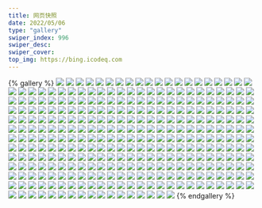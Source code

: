 ```yaml
---
title: 网页快照
date: 2022/05/06 
type: "gallery" 
swiper_index: 996
swiper_desc: 
swiper_cover: 
top_img: https://bing.icodeq.com 
---
```


{% gallery %}
![](https://alist.learnonly.xyz/d/!网页快照/img.pighog.repl.co/2023-01-02_02-04-07.png)
![](https://alist.learnonly.xyz/d/!网页快照/img.pighog.repl.co/2023-01-03_06-55-59.png)
![](https://alist.learnonly.xyz/d/!网页快照/img.pighog.repl.co/2023-01-03_15-56-12.png)
![](https://alist.learnonly.xyz/d/!网页快照/img.pighog.repl.co/2023-01-01_15-55-56.png)
![](https://alist.learnonly.xyz/d/!网页快照/img.pighog.repl.co/2023-01-01_13-04-15.png)
![](https://alist.learnonly.xyz/d/!网页快照/img.pighog.repl.co/2023-01-02_13-09-13.png)
![](https://alist.learnonly.xyz/d/!网页快照/img.pighog.repl.co/2023-01-03_02-03-20.png)
![](https://alist.learnonly.xyz/d/!网页快照/img.pighog.repl.co/2023-01-01_03-56-06.png)
![](https://alist.learnonly.xyz/d/!网页快照/img.pighog.repl.co/2023-01-02_21-56-02.png)
![](https://alist.learnonly.xyz/d/!网页快照/img.pighog.repl.co/2023-01-01_06-56-07.png)
![](https://alist.learnonly.xyz/d/!网页快照/img.pighog.repl.co/2023-01-03_03-56-05.png)
![](https://alist.learnonly.xyz/d/!网页快照/img.pighog.repl.co/2023-01-01_18-56-05.png)
![](https://alist.learnonly.xyz/d/!网页快照/img.pighog.repl.co/2023-01-02_06-56-17.png)
![](https://alist.learnonly.xyz/d/!网页快照/img.pighog.repl.co/2023-01-01_02-19-46.png)
![](https://alist.learnonly.xyz/d/!网页快照/img.pighog.repl.co/2023-01-01_09-56-12.png)
![](https://alist.learnonly.xyz/d/!网页快照/img.pighog.repl.co/2023-01-01_21-56-11.png)
![](https://alist.learnonly.xyz/d/!网页快照/img.pighog.repl.co/2023-01-02_09-56-04.png)
![](https://alist.learnonly.xyz/d/!网页快照/img.pighog.repl.co/2023-01-02_18-55-55.png)
![](https://alist.learnonly.xyz/d/!网页快照/img.pighog.repl.co/2023-01-03_21-56-05.png)
![](https://alist.learnonly.xyz/d/!网页快照/img.pighog.repl.co/2023-01-03_18-56-34.png)
![](https://alist.learnonly.xyz/d/!网页快照/img.pighog.repl.co/2023-01-02_03-55-56.png)
![](https://alist.learnonly.xyz/d/!网页快照/img.pighog.repl.co/2023-01-03_13-10-56.png)
![](https://alist.learnonly.xyz/d/!网页快照/img.pighog.repl.co/2023-01-02_15-56-16.png)
![](https://alist.learnonly.xyz/d/!网页快照/img.pighog.repl.co/2023-01-03_09-56-19.png)
![](https://alist.learnonly.xyz/d/!网页快照/alist.learnonly.xyz/2023-01-01_02-19-10.png)
![](https://alist.learnonly.xyz/d/!网页快照/alist.learnonly.xyz/2023-01-02_21-55-27.png)
![](https://alist.learnonly.xyz/d/!网页快照/alist.learnonly.xyz/2023-01-02_09-55-23.png)
![](https://alist.learnonly.xyz/d/!网页快照/alist.learnonly.xyz/2023-01-03_09-55-41.png)
![](https://alist.learnonly.xyz/d/!网页快照/alist.learnonly.xyz/2023-01-02_13-08-35.png)
![](https://alist.learnonly.xyz/d/!网页快照/alist.learnonly.xyz/2023-01-02_02-03-32.png)
![](https://alist.learnonly.xyz/d/!网页快照/alist.learnonly.xyz/2023-01-03_18-55-57.png)
![](https://alist.learnonly.xyz/d/!网页快照/alist.learnonly.xyz/2023-01-01_09-55-28.png)
![](https://alist.learnonly.xyz/d/!网页快照/alist.learnonly.xyz/2023-01-02_03-55-19.png)
![](https://alist.learnonly.xyz/d/!网页快照/alist.learnonly.xyz/2023-01-03_21-55-31.png)
![](https://alist.learnonly.xyz/d/!网页快照/alist.learnonly.xyz/2023-01-03_15-55-32.png)
![](https://alist.learnonly.xyz/d/!网页快照/alist.learnonly.xyz/2023-01-01_03-55-30.png)
![](https://alist.learnonly.xyz/d/!网页快照/alist.learnonly.xyz/2023-01-01_21-55-36.png)
![](https://alist.learnonly.xyz/d/!网页快照/alist.learnonly.xyz/2023-01-03_02-02-46.png)
![](https://alist.learnonly.xyz/d/!网页快照/alist.learnonly.xyz/2023-01-01_15-55-21.png)
![](https://alist.learnonly.xyz/d/!网页快照/alist.learnonly.xyz/2023-01-03_06-55-25.png)
![](https://alist.learnonly.xyz/d/!网页快照/alist.learnonly.xyz/2023-01-03_03-55-30.png)
![](https://alist.learnonly.xyz/d/!网页快照/alist.learnonly.xyz/2023-01-02_15-55-40.png)
![](https://alist.learnonly.xyz/d/!网页快照/alist.learnonly.xyz/2023-01-02_06-55-34.png)
![](https://alist.learnonly.xyz/d/!网页快照/alist.learnonly.xyz/2023-01-02_18-55-21.png)
![](https://alist.learnonly.xyz/d/!网页快照/alist.learnonly.xyz/2023-01-03_13-10-20.png)
![](https://alist.learnonly.xyz/d/!网页快照/alist.learnonly.xyz/2023-01-01_18-55-31.png)
![](https://alist.learnonly.xyz/d/!网页快照/alist.learnonly.xyz/2023-01-01_13-03-41.png)
![](https://alist.learnonly.xyz/d/!网页快照/alist.learnonly.xyz/2023-01-01_06-55-31.png)
![](https://alist.learnonly.xyz/d/!网页快照/blog.learnonly.xyz/2023-01-03_18-56-16.png)
![](https://alist.learnonly.xyz/d/!网页快照/blog.learnonly.xyz/2023-01-01_03-55-49.png)
![](https://alist.learnonly.xyz/d/!网页快照/blog.learnonly.xyz/2023-01-01_18-55-48.png)
![](https://alist.learnonly.xyz/d/!网页快照/blog.learnonly.xyz/2023-01-02_03-55-37.png)
![](https://alist.learnonly.xyz/d/!网页快照/blog.learnonly.xyz/2023-01-03_06-55-41.png)
![](https://alist.learnonly.xyz/d/!网页快照/blog.learnonly.xyz/2023-01-02_15-55-58.png)
![](https://alist.learnonly.xyz/d/!网页快照/blog.learnonly.xyz/2023-01-03_03-55-48.png)
![](https://alist.learnonly.xyz/d/!网页快照/blog.learnonly.xyz/2023-01-01_15-55-37.png)
![](https://alist.learnonly.xyz/d/!网页快照/blog.learnonly.xyz/2023-01-03_15-55-49.png)
![](https://alist.learnonly.xyz/d/!网页快照/blog.learnonly.xyz/2023-01-01_02-19-28.png)
![](https://alist.learnonly.xyz/d/!网页快照/blog.learnonly.xyz/2023-01-03_13-10-38.png)
![](https://alist.learnonly.xyz/d/!网页快照/blog.learnonly.xyz/2023-01-01_06-55-48.png)
![](https://alist.learnonly.xyz/d/!网页快照/blog.learnonly.xyz/2023-01-02_13-08-53.png)
![](https://alist.learnonly.xyz/d/!网页快照/blog.learnonly.xyz/2023-01-03_09-55-58.png)
![](https://alist.learnonly.xyz/d/!网页快照/blog.learnonly.xyz/2023-01-03_02-03-03.png)
![](https://alist.learnonly.xyz/d/!网页快照/blog.learnonly.xyz/2023-01-02_06-55-55.png)
![](https://alist.learnonly.xyz/d/!网页快照/blog.learnonly.xyz/2023-01-01_13-03-57.png)
![](https://alist.learnonly.xyz/d/!网页快照/blog.learnonly.xyz/2023-01-01_21-55-53.png)
![](https://alist.learnonly.xyz/d/!网页快照/blog.learnonly.xyz/2023-01-02_18-55-37.png)
![](https://alist.learnonly.xyz/d/!网页快照/blog.learnonly.xyz/2023-01-02_02-03-49.png)
![](https://alist.learnonly.xyz/d/!网页快照/blog.learnonly.xyz/2023-01-01_09-55-54.png)
![](https://alist.learnonly.xyz/d/!网页快照/blog.learnonly.xyz/2023-01-03_21-55-48.png)
![](https://alist.learnonly.xyz/d/!网页快照/blog.learnonly.xyz/2023-01-02_09-55-46.png)
![](https://alist.learnonly.xyz/d/!网页快照/blog.learnonly.xyz/2023-01-02_21-55-43.png)
![](https://alist.learnonly.xyz/d/!网页快照/news.pigp.repl.co/2023-01-01_21-56-55.png)
![](https://alist.learnonly.xyz/d/!网页快照/news.pigp.repl.co/2023-01-01_03-56-44.png)
![](https://alist.learnonly.xyz/d/!网页快照/news.pigp.repl.co/2023-01-02_03-56-46.png)
![](https://alist.learnonly.xyz/d/!网页快照/news.pigp.repl.co/2023-01-03_18-57-21.png)
![](https://alist.learnonly.xyz/d/!网页快照/news.pigp.repl.co/2023-01-03_02-04-02.png)
![](https://alist.learnonly.xyz/d/!网页快照/news.pigp.repl.co/2023-01-02_09-56-55.png)
![](https://alist.learnonly.xyz/d/!网页快照/news.pigp.repl.co/2023-01-02_06-57-15.png)
![](https://alist.learnonly.xyz/d/!网页快照/news.pigp.repl.co/2023-01-02_15-57-38.png)
![](https://alist.learnonly.xyz/d/!网页快照/news.pigp.repl.co/2023-01-03_15-57-39.png)
![](https://alist.learnonly.xyz/d/!网页快照/news.pigp.repl.co/2023-01-02_18-56-32.png)
![](https://alist.learnonly.xyz/d/!网页快照/news.pigp.repl.co/2023-01-03_09-57-19.png)
![](https://alist.learnonly.xyz/d/!网页快照/news.pigp.repl.co/2023-01-02_13-09-54.png)
![](https://alist.learnonly.xyz/d/!网页快照/news.pigp.repl.co/2023-01-02_02-04-59.png)
![](https://alist.learnonly.xyz/d/!网页快照/news.pigp.repl.co/2023-01-01_15-56-38.png)
![](https://alist.learnonly.xyz/d/!网页快照/news.pigp.repl.co/2023-01-02_21-56-49.png)
![](https://alist.learnonly.xyz/d/!网页快照/news.pigp.repl.co/2023-01-01_06-57-12.png)
![](https://alist.learnonly.xyz/d/!网页快照/news.pigp.repl.co/2023-01-03_03-56-42.png)
![](https://alist.learnonly.xyz/d/!网页快照/news.pigp.repl.co/2023-01-01_09-56-57.png)
![](https://alist.learnonly.xyz/d/!网页快照/news.pigp.repl.co/2023-01-03_21-57-34.png)
![](https://alist.learnonly.xyz/d/!网页快照/news.pigp.repl.co/2023-01-03_06-56-37.png)
![](https://alist.learnonly.xyz/d/!网页快照/news.pigp.repl.co/2023-01-03_13-13-22.png)
![](https://alist.learnonly.xyz/d/!网页快照/news.pigp.repl.co/2023-01-01_13-04-55.png)
![](https://alist.learnonly.xyz/d/!网页快照/news.pigp.repl.co/2023-01-01_02-20-53.png)
![](https://alist.learnonly.xyz/d/!网页快照/news.pigp.repl.co/2023-01-01_18-56-46.png)
![](https://alist.learnonly.xyz/d/!网页快照/todo.learnonly.xyz/2023-01-02_21-58-31.png)
![](https://alist.learnonly.xyz/d/!网页快照/todo.learnonly.xyz/2023-01-02_03-58-38.png)
![](https://alist.learnonly.xyz/d/!网页快照/todo.learnonly.xyz/2023-01-03_15-59-26.png)
![](https://alist.learnonly.xyz/d/!网页快照/todo.learnonly.xyz/2023-01-02_13-11-46.png)
![](https://alist.learnonly.xyz/d/!网页快照/todo.learnonly.xyz/2023-01-01_18-58-21.png)
![](https://alist.learnonly.xyz/d/!网页快照/todo.learnonly.xyz/2023-01-01_03-58-41.png)
![](https://alist.learnonly.xyz/d/!网页快照/todo.learnonly.xyz/2023-01-01_21-58-52.png)
![](https://alist.learnonly.xyz/d/!网页快照/todo.learnonly.xyz/2023-01-03_06-58-33.png)
![](https://alist.learnonly.xyz/d/!网页快照/todo.learnonly.xyz/2023-01-01_02-22-54.png)
![](https://alist.learnonly.xyz/d/!网页快照/todo.learnonly.xyz/2023-01-02_02-06-52.png)
![](https://alist.learnonly.xyz/d/!网页快照/todo.learnonly.xyz/2023-01-01_18-58-28.png)
![](https://alist.learnonly.xyz/d/!网页快照/todo.learnonly.xyz/2023-01-03_03-58-47.png)
![](https://alist.learnonly.xyz/d/!网页快照/todo.learnonly.xyz/2023-01-02_03-58-46.png)
![](https://alist.learnonly.xyz/d/!网页快照/todo.learnonly.xyz/2023-01-01_15-58-35.png)
![](https://alist.learnonly.xyz/d/!网页快照/todo.learnonly.xyz/2023-01-03_21-59-35.png)
![](https://alist.learnonly.xyz/d/!网页快照/todo.learnonly.xyz/2023-01-01_09-58-53.png)
![](https://alist.learnonly.xyz/d/!网页快照/todo.learnonly.xyz/2023-01-02_18-58-15.png)
![](https://alist.learnonly.xyz/d/!网页快照/todo.learnonly.xyz/2023-01-03_02-05-58.png)
![](https://alist.learnonly.xyz/d/!网页快照/todo.learnonly.xyz/2023-01-03_13-15-28.png)
![](https://alist.learnonly.xyz/d/!网页快照/todo.learnonly.xyz/2023-01-02_06-59-17.png)
![](https://alist.learnonly.xyz/d/!网页快照/todo.learnonly.xyz/2023-01-01_15-58-28.png)
![](https://alist.learnonly.xyz/d/!网页快照/todo.learnonly.xyz/2023-01-02_18-58-23.png)
![](https://alist.learnonly.xyz/d/!网页快照/todo.learnonly.xyz/2023-01-02_06-59-09.png)
![](https://alist.learnonly.xyz/d/!网页快照/todo.learnonly.xyz/2023-01-01_06-59-03.png)
![](https://alist.learnonly.xyz/d/!网页快照/todo.learnonly.xyz/2023-01-01_13-07-06.png)
![](https://alist.learnonly.xyz/d/!网页快照/todo.learnonly.xyz/2023-01-02_02-06-44.png)
![](https://alist.learnonly.xyz/d/!网页快照/todo.learnonly.xyz/2023-01-01_21-59-00.png)
![](https://alist.learnonly.xyz/d/!网页快照/todo.learnonly.xyz/2023-01-03_10-00-05.png)
![](https://alist.learnonly.xyz/d/!网页快照/todo.learnonly.xyz/2023-01-03_02-06-06.png)
![](https://alist.learnonly.xyz/d/!网页快照/todo.learnonly.xyz/2023-01-01_03-58-48.png)
![](https://alist.learnonly.xyz/d/!网页快照/todo.learnonly.xyz/2023-01-02_15-59-21.png)
![](https://alist.learnonly.xyz/d/!网页快照/todo.learnonly.xyz/2023-01-03_18-59-23.png)
![](https://alist.learnonly.xyz/d/!网页快照/todo.learnonly.xyz/2023-01-03_06-58-25.png)
![](https://alist.learnonly.xyz/d/!网页快照/todo.learnonly.xyz/2023-01-03_21-59-43.png)
![](https://alist.learnonly.xyz/d/!网页快照/todo.learnonly.xyz/2023-01-03_09-59-58.png)
![](https://alist.learnonly.xyz/d/!网页快照/todo.learnonly.xyz/2023-01-01_06-58-56.png)
![](https://alist.learnonly.xyz/d/!网页快照/todo.learnonly.xyz/2023-01-02_09-59-01.png)
![](https://alist.learnonly.xyz/d/!网页快照/todo.learnonly.xyz/2023-01-02_15-59-13.png)
![](https://alist.learnonly.xyz/d/!网页快照/todo.learnonly.xyz/2023-01-02_09-58-54.png)
![](https://alist.learnonly.xyz/d/!网页快照/todo.learnonly.xyz/2023-01-03_18-59-15.png)
![](https://alist.learnonly.xyz/d/!网页快照/todo.learnonly.xyz/2023-01-01_13-07-13.png)
![](https://alist.learnonly.xyz/d/!网页快照/todo.learnonly.xyz/2023-01-01_09-59-01.png)
![](https://alist.learnonly.xyz/d/!网页快照/todo.learnonly.xyz/2023-01-03_15-59-35.png)
![](https://alist.learnonly.xyz/d/!网页快照/todo.learnonly.xyz/2023-01-02_21-58-39.png)
![](https://alist.learnonly.xyz/d/!网页快照/todo.learnonly.xyz/2023-01-03_03-58-55.png)
![](https://alist.learnonly.xyz/d/!网页快照/todo.learnonly.xyz/2023-01-03_13-15-20.png)
![](https://alist.learnonly.xyz/d/!网页快照/todo.learnonly.xyz/2023-01-02_13-11-38.png)
![](https://alist.learnonly.xyz/d/!网页快照/todo.learnonly.xyz/2023-01-01_02-22-47.png)
![](https://alist.learnonly.xyz/d/!网页快照/docs.learnonly.xyz/2023-01-02_18-58-02.png)
![](https://alist.learnonly.xyz/d/!网页快照/docs.learnonly.xyz/2023-01-03_13-14-57.png)
![](https://alist.learnonly.xyz/d/!网页快照/docs.learnonly.xyz/2023-01-01_15-58-12.png)
![](https://alist.learnonly.xyz/d/!网页快照/docs.learnonly.xyz/2023-01-03_15-59-11.png)
![](https://alist.learnonly.xyz/d/!网页快照/docs.learnonly.xyz/2023-01-01_21-58-38.png)
![](https://alist.learnonly.xyz/d/!网页快照/docs.learnonly.xyz/2023-01-03_03-58-30.png)
![](https://alist.learnonly.xyz/d/!网页快照/docs.learnonly.xyz/2023-01-02_06-58-52.png)
![](https://alist.learnonly.xyz/d/!网页快照/docs.learnonly.xyz/2023-01-01_02-22-33.png)
![](https://alist.learnonly.xyz/d/!网页快照/docs.learnonly.xyz/2023-01-03_21-59-02.png)
![](https://alist.learnonly.xyz/d/!网页快照/docs.learnonly.xyz/2023-01-03_09-59-45.png)
![](https://alist.learnonly.xyz/d/!网页快照/docs.learnonly.xyz/2023-01-03_06-58-07.png)
![](https://alist.learnonly.xyz/d/!网页快照/docs.learnonly.xyz/2023-01-01_03-58-27.png)
![](https://alist.learnonly.xyz/d/!网页快照/docs.learnonly.xyz/2023-01-02_03-58-24.png)
![](https://alist.learnonly.xyz/d/!网页快照/docs.learnonly.xyz/2023-01-03_02-05-41.png)
![](https://alist.learnonly.xyz/d/!网页快照/docs.learnonly.xyz/2023-01-03_18-59-00.png)
![](https://alist.learnonly.xyz/d/!网页快照/docs.learnonly.xyz/2023-01-02_21-58-13.png)
![](https://alist.learnonly.xyz/d/!网页快照/docs.learnonly.xyz/2023-01-02_15-59-00.png)
![](https://alist.learnonly.xyz/d/!网页快照/docs.learnonly.xyz/2023-01-01_18-58-08.png)
![](https://alist.learnonly.xyz/d/!网页快照/docs.learnonly.xyz/2023-01-02_13-11-22.png)
![](https://alist.learnonly.xyz/d/!网页快照/docs.learnonly.xyz/2023-01-02_09-58-39.png)
![](https://alist.learnonly.xyz/d/!网页快照/docs.learnonly.xyz/2023-01-01_09-58-30.png)
![](https://alist.learnonly.xyz/d/!网页快照/docs.learnonly.xyz/2023-01-01_06-58-42.png)
![](https://alist.learnonly.xyz/d/!网页快照/docs.learnonly.xyz/2023-01-02_02-06-30.png)
![](https://alist.learnonly.xyz/d/!网页快照/docs.learnonly.xyz/2023-01-01_13-06-51.png)
![](https://alist.learnonly.xyz/d/!网页快照/read.learnonly.xyz/2023-01-03_18-58-50.png)
![](https://alist.learnonly.xyz/d/!网页快照/read.learnonly.xyz/2023-01-01_02-22-23.png)
![](https://alist.learnonly.xyz/d/!网页快照/read.learnonly.xyz/2023-01-02_03-58-13.png)
![](https://alist.learnonly.xyz/d/!网页快照/read.learnonly.xyz/2023-01-02_06-58-42.png)
![](https://alist.learnonly.xyz/d/!网页快照/read.learnonly.xyz/2023-01-03_06-57-57.png)
![](https://alist.learnonly.xyz/d/!网页快照/read.learnonly.xyz/2023-01-03_02-05-31.png)
![](https://alist.learnonly.xyz/d/!网页快照/read.learnonly.xyz/2023-01-01_21-58-27.png)
![](https://alist.learnonly.xyz/d/!网页快照/read.learnonly.xyz/2023-01-02_09-58-28.png)
![](https://alist.learnonly.xyz/d/!网页快照/read.learnonly.xyz/2023-01-01_18-57-58.png)
![](https://alist.learnonly.xyz/d/!网页快照/read.learnonly.xyz/2023-01-01_15-58-02.png)
![](https://alist.learnonly.xyz/d/!网页快照/read.learnonly.xyz/2023-01-02_02-06-21.png)
![](https://alist.learnonly.xyz/d/!网页快照/read.learnonly.xyz/2023-01-01_03-58-17.png)
![](https://alist.learnonly.xyz/d/!网页快照/read.learnonly.xyz/2023-01-02_18-57-52.png)
![](https://alist.learnonly.xyz/d/!网页快照/read.learnonly.xyz/2023-01-02_15-58-49.png)
![](https://alist.learnonly.xyz/d/!网页快照/read.learnonly.xyz/2023-01-03_15-59-00.png)
![](https://alist.learnonly.xyz/d/!网页快照/read.learnonly.xyz/2023-01-02_21-58-03.png)
![](https://alist.learnonly.xyz/d/!网页快照/read.learnonly.xyz/2023-01-03_03-58-20.png)
![](https://alist.learnonly.xyz/d/!网页快照/read.learnonly.xyz/2023-01-02_13-11-11.png)
![](https://alist.learnonly.xyz/d/!网页快照/read.learnonly.xyz/2023-01-01_13-06-40.png)
![](https://alist.learnonly.xyz/d/!网页快照/read.learnonly.xyz/2023-01-03_09-59-35.png)
![](https://alist.learnonly.xyz/d/!网页快照/read.learnonly.xyz/2023-01-03_21-58-44.png)
![](https://alist.learnonly.xyz/d/!网页快照/read.learnonly.xyz/2023-01-01_09-58-15.png)
![](https://alist.learnonly.xyz/d/!网页快照/read.learnonly.xyz/2023-01-01_06-58-32.png)
![](https://alist.learnonly.xyz/d/!网页快照/read.learnonly.xyz/2023-01-03_13-14-46.png)
![](https://alist.learnonly.xyz/d/!网页快照/time.piged.repl.co/2023-01-03_21-57-48.png)
![](https://alist.learnonly.xyz/d/!网页快照/time.piged.repl.co/2023-01-02_06-57-30.png)
![](https://alist.learnonly.xyz/d/!网页快照/time.piged.repl.co/2023-01-02_21-57-03.png)
![](https://alist.learnonly.xyz/d/!网页快照/time.piged.repl.co/2023-01-01_06-57-27.png)
![](https://alist.learnonly.xyz/d/!网页快照/time.piged.repl.co/2023-01-03_15-57-54.png)
![](https://alist.learnonly.xyz/d/!网页快照/time.piged.repl.co/2023-01-01_02-21-08.png)
![](https://alist.learnonly.xyz/d/!网页快照/time.piged.repl.co/2023-01-03_18-57-35.png)
![](https://alist.learnonly.xyz/d/!网页快照/time.piged.repl.co/2023-01-02_09-57-10.png)
![](https://alist.learnonly.xyz/d/!网页快照/time.piged.repl.co/2023-01-02_15-57-52.png)
![](https://alist.learnonly.xyz/d/!网页快照/time.piged.repl.co/2023-01-02_18-56-47.png)
![](https://alist.learnonly.xyz/d/!网页快照/time.piged.repl.co/2023-01-03_09-57-34.png)
![](https://alist.learnonly.xyz/d/!网页快照/time.piged.repl.co/2023-01-03_02-04-17.png)
![](https://alist.learnonly.xyz/d/!网页快照/time.piged.repl.co/2023-01-01_15-56-53.png)
![](https://alist.learnonly.xyz/d/!网页快照/time.piged.repl.co/2023-01-03_03-57-13.png)
![](https://alist.learnonly.xyz/d/!网页快照/time.piged.repl.co/2023-01-01_21-57-11.png)
![](https://alist.learnonly.xyz/d/!网页快照/time.piged.repl.co/2023-01-01_03-56-59.png)
![](https://alist.learnonly.xyz/d/!网页快照/time.piged.repl.co/2023-01-03_13-13-38.png)
![](https://alist.learnonly.xyz/d/!网页快照/time.piged.repl.co/2023-01-01_13-05-26.png)
![](https://alist.learnonly.xyz/d/!网页快照/time.piged.repl.co/2023-01-01_09-57-11.png)
![](https://alist.learnonly.xyz/d/!网页快照/time.piged.repl.co/2023-01-02_02-05-14.png)
![](https://alist.learnonly.xyz/d/!网页快照/time.piged.repl.co/2023-01-01_18-57-01.png)
![](https://alist.learnonly.xyz/d/!网页快照/time.piged.repl.co/2023-01-02_13-10-09.png)
![](https://alist.learnonly.xyz/d/!网页快照/time.piged.repl.co/2023-01-03_06-56-52.png)
![](https://alist.learnonly.xyz/d/!网页快照/time.piged.repl.co/2023-01-02_03-57-02.png)
![](https://alist.learnonly.xyz/d/!网页快照/pighog.vercel.app/2023-01-02_03-55-46.png)
![](https://alist.learnonly.xyz/d/!网页快照/pighog.vercel.app/2023-01-02_21-55-53.png)
![](https://alist.learnonly.xyz/d/!网页快照/pighog.vercel.app/2023-01-03_06-55-49.png)
![](https://alist.learnonly.xyz/d/!网页快照/pighog.vercel.app/2023-01-02_09-55-54.png)
![](https://alist.learnonly.xyz/d/!网页快照/pighog.vercel.app/2023-01-01_18-55-56.png)
![](https://alist.learnonly.xyz/d/!网页快照/pighog.vercel.app/2023-01-03_03-55-56.png)
![](https://alist.learnonly.xyz/d/!网页快照/pighog.vercel.app/2023-01-01_09-56-02.png)
![](https://alist.learnonly.xyz/d/!网页快照/pighog.vercel.app/2023-01-01_06-55-56.png)
![](https://alist.learnonly.xyz/d/!网页快照/pighog.vercel.app/2023-01-02_18-55-46.png)
![](https://alist.learnonly.xyz/d/!网页快照/pighog.vercel.app/2023-01-02_02-03-57.png)
![](https://alist.learnonly.xyz/d/!网页快照/pighog.vercel.app/2023-01-01_21-56-01.png)
![](https://alist.learnonly.xyz/d/!网页快照/pighog.vercel.app/2023-01-03_15-56-02.png)
![](https://alist.learnonly.xyz/d/!网页快照/pighog.vercel.app/2023-01-02_15-56-06.png)
![](https://alist.learnonly.xyz/d/!网页快照/pighog.vercel.app/2023-01-03_21-55-56.png)
![](https://alist.learnonly.xyz/d/!网页快照/pighog.vercel.app/2023-01-02_06-56-07.png)
![](https://alist.learnonly.xyz/d/!网页快照/pighog.vercel.app/2023-01-01_13-04-05.png)
![](https://alist.learnonly.xyz/d/!网页快照/pighog.vercel.app/2023-01-01_03-55-57.png)
![](https://alist.learnonly.xyz/d/!网页快照/pighog.vercel.app/2023-01-01_02-19-36.png)
![](https://alist.learnonly.xyz/d/!网页快照/pighog.vercel.app/2023-01-03_18-56-24.png)
![](https://alist.learnonly.xyz/d/!网页快照/pighog.vercel.app/2023-01-02_13-09-01.png)
![](https://alist.learnonly.xyz/d/!网页快照/pighog.vercel.app/2023-01-03_09-56-10.png)
![](https://alist.learnonly.xyz/d/!网页快照/pighog.vercel.app/2023-01-03_13-10-47.png)
![](https://alist.learnonly.xyz/d/!网页快照/pighog.vercel.app/2023-01-03_02-03-11.png)
![](https://alist.learnonly.xyz/d/!网页快照/pighog.vercel.app/2023-01-01_15-55-45.png)
![](https://alist.learnonly.xyz/d/!网页快照/space.bilibili.com/2023-01-01_13-03-50.png)
![](https://alist.learnonly.xyz/d/!网页快照/space.bilibili.com/2023-01-03_18-56-07.png)
![](https://alist.learnonly.xyz/d/!网页快照/space.bilibili.com/2023-01-03_02-02-56.png)
![](https://alist.learnonly.xyz/d/!网页快照/space.bilibili.com/2023-01-01_21-55-46.png)
![](https://alist.learnonly.xyz/d/!网页快照/space.bilibili.com/2023-01-02_18-55-30.png)
![](https://alist.learnonly.xyz/d/!网页快照/space.bilibili.com/2023-01-03_21-55-40.png)
![](https://alist.learnonly.xyz/d/!网页快照/space.bilibili.com/2023-01-03_15-55-42.png)
![](https://alist.learnonly.xyz/d/!网页快照/space.bilibili.com/2023-01-01_18-55-40.png)
![](https://alist.learnonly.xyz/d/!网页快照/space.bilibili.com/2023-01-03_03-55-39.png)
![](https://alist.learnonly.xyz/d/!网页快照/space.bilibili.com/2023-01-01_02-19-19.png)
![](https://alist.learnonly.xyz/d/!网页快照/space.bilibili.com/2023-01-02_06-55-43.png)
![](https://alist.learnonly.xyz/d/!网页快照/space.bilibili.com/2023-01-02_02-03-42.png)
![](https://alist.learnonly.xyz/d/!网页快照/space.bilibili.com/2023-01-03_06-55-34.png)
![](https://alist.learnonly.xyz/d/!网页快照/space.bilibili.com/2023-01-01_06-55-40.png)
![](https://alist.learnonly.xyz/d/!网页快照/space.bilibili.com/2023-01-03_09-55-51.png)
![](https://alist.learnonly.xyz/d/!网页快照/space.bilibili.com/2023-01-02_13-08-44.png)
![](https://alist.learnonly.xyz/d/!网页快照/space.bilibili.com/2023-01-01_09-55-37.png)
![](https://alist.learnonly.xyz/d/!网页快照/space.bilibili.com/2023-01-01_03-55-41.png)
![](https://alist.learnonly.xyz/d/!网页快照/space.bilibili.com/2023-01-02_21-55-36.png)
![](https://alist.learnonly.xyz/d/!网页快照/space.bilibili.com/2023-01-03_13-10-30.png)
![](https://alist.learnonly.xyz/d/!网页快照/space.bilibili.com/2023-01-02_09-55-32.png)
![](https://alist.learnonly.xyz/d/!网页快照/space.bilibili.com/2023-01-01_15-55-30.png)
![](https://alist.learnonly.xyz/d/!网页快照/space.bilibili.com/2023-01-02_15-55-50.png)
![](https://alist.learnonly.xyz/d/!网页快照/space.bilibili.com/2023-01-02_03-55-29.png)
![](https://alist.learnonly.xyz/d/!网页快照/vercel.pighog.repl.co/2023-01-02_02-04-14.png)
![](https://alist.learnonly.xyz/d/!网页快照/vercel.pighog.repl.co/2023-01-01_02-19-53.png)
![](https://alist.learnonly.xyz/d/!网页快照/vercel.pighog.repl.co/2023-01-01_18-56-12.png)
![](https://alist.learnonly.xyz/d/!网页快照/vercel.pighog.repl.co/2023-01-02_18-56-02.png)
![](https://alist.learnonly.xyz/d/!网页快照/vercel.pighog.repl.co/2023-01-01_13-04-22.png)
![](https://alist.learnonly.xyz/d/!网页快照/vercel.pighog.repl.co/2023-01-03_18-56-41.png)
![](https://alist.learnonly.xyz/d/!网页快照/vercel.pighog.repl.co/2023-01-01_06-56-13.png)
![](https://alist.learnonly.xyz/d/!网页快照/vercel.pighog.repl.co/2023-01-03_03-56-12.png)
![](https://alist.learnonly.xyz/d/!网页快照/vercel.pighog.repl.co/2023-01-01_21-56-18.png)
![](https://alist.learnonly.xyz/d/!网页快照/vercel.pighog.repl.co/2023-01-01_15-56-03.png)
![](https://alist.learnonly.xyz/d/!网页快照/vercel.pighog.repl.co/2023-01-02_09-56-11.png)
![](https://alist.learnonly.xyz/d/!网页快照/vercel.pighog.repl.co/2023-01-03_09-56-26.png)
![](https://alist.learnonly.xyz/d/!网页快照/vercel.pighog.repl.co/2023-01-02_03-56-02.png)
![](https://alist.learnonly.xyz/d/!网页快照/vercel.pighog.repl.co/2023-01-03_13-11-03.png)
![](https://alist.learnonly.xyz/d/!网页快照/vercel.pighog.repl.co/2023-01-03_15-56-19.png)
![](https://alist.learnonly.xyz/d/!网页快照/vercel.pighog.repl.co/2023-01-01_03-56-13.png)
![](https://alist.learnonly.xyz/d/!网页快照/vercel.pighog.repl.co/2023-01-03_21-56-12.png)
![](https://alist.learnonly.xyz/d/!网页快照/vercel.pighog.repl.co/2023-01-02_13-09-20.png)
![](https://alist.learnonly.xyz/d/!网页快照/vercel.pighog.repl.co/2023-01-02_06-56-24.png)
![](https://alist.learnonly.xyz/d/!网页快照/vercel.pighog.repl.co/2023-01-02_21-56-09.png)
![](https://alist.learnonly.xyz/d/!网页快照/vercel.pighog.repl.co/2023-01-02_15-56-23.png)
![](https://alist.learnonly.xyz/d/!网页快照/vercel.pighog.repl.co/2023-01-03_02-03-27.png)
![](https://alist.learnonly.xyz/d/!网页快照/vercel.pighog.repl.co/2023-01-03_06-56-05.png)
![](https://alist.learnonly.xyz/d/!网页快照/vercel.pighog.repl.co/2023-01-01_09-56-19.png)
![](https://alist.learnonly.xyz/d/!网页快照/uptime.pighog.repl.co/2023-01-01_13-05-19.png)
![](https://alist.learnonly.xyz/d/!网页快照/uptime.pighog.repl.co/2023-01-03_21-57-41.png)
![](https://alist.learnonly.xyz/d/!网页快照/uptime.pighog.repl.co/2023-01-03_03-57-06.png)
![](https://alist.learnonly.xyz/d/!网页快照/uptime.pighog.repl.co/2023-01-03_06-56-44.png)
![](https://alist.learnonly.xyz/d/!网页快照/uptime.pighog.repl.co/2023-01-01_06-57-20.png)
![](https://alist.learnonly.xyz/d/!网页快照/uptime.pighog.repl.co/2023-01-03_18-57-28.png)
![](https://alist.learnonly.xyz/d/!网页快照/uptime.pighog.repl.co/2023-01-02_15-57-45.png)
![](https://alist.learnonly.xyz/d/!网页快照/uptime.pighog.repl.co/2023-01-02_06-57-22.png)
![](https://alist.learnonly.xyz/d/!网页快照/uptime.pighog.repl.co/2023-01-02_03-56-54.png)
![](https://alist.learnonly.xyz/d/!网页快照/uptime.pighog.repl.co/2023-01-02_18-56-39.png)
![](https://alist.learnonly.xyz/d/!网页快照/uptime.pighog.repl.co/2023-01-03_13-13-30.png)
![](https://alist.learnonly.xyz/d/!网页快照/uptime.pighog.repl.co/2023-01-02_13-10-01.png)
![](https://alist.learnonly.xyz/d/!网页快照/uptime.pighog.repl.co/2023-01-01_15-56-46.png)
![](https://alist.learnonly.xyz/d/!网页快照/uptime.pighog.repl.co/2023-01-02_09-57-02.png)
![](https://alist.learnonly.xyz/d/!网页快照/uptime.pighog.repl.co/2023-01-03_09-57-27.png)
![](https://alist.learnonly.xyz/d/!网页快照/uptime.pighog.repl.co/2023-01-03_02-04-09.png)
![](https://alist.learnonly.xyz/d/!网页快照/uptime.pighog.repl.co/2023-01-01_21-57-04.png)
![](https://alist.learnonly.xyz/d/!网页快照/uptime.pighog.repl.co/2023-01-01_18-56-53.png)
![](https://alist.learnonly.xyz/d/!网页快照/uptime.pighog.repl.co/2023-01-02_21-56-56.png)
![](https://alist.learnonly.xyz/d/!网页快照/uptime.pighog.repl.co/2023-01-01_03-56-52.png)
![](https://alist.learnonly.xyz/d/!网页快照/uptime.pighog.repl.co/2023-01-01_09-57-04.png)
![](https://alist.learnonly.xyz/d/!网页快照/uptime.pighog.repl.co/2023-01-01_02-21-00.png)
![](https://alist.learnonly.xyz/d/!网页快照/uptime.pighog.repl.co/2023-01-03_15-57-47.png)
![](https://alist.learnonly.xyz/d/!网页快照/uptime.pighog.repl.co/2023-01-02_02-05-07.png)
{% endgallery %}

